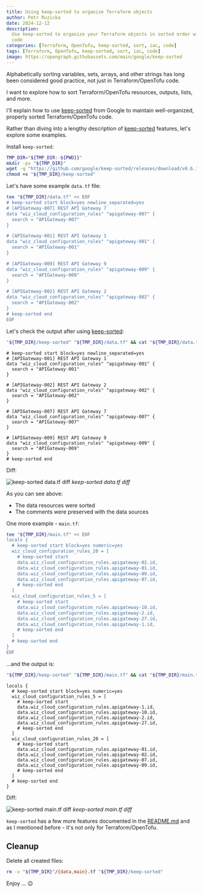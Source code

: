 ```yaml
---
title: Using keep-sorted to organize Terraform objects
author: Petr Ruzicka
date: 2024-12-12
description:
  Use keep-sorted to organize your Terraform objects in sorted order within your
  code
categories: [Terraform, OpenTofu, keep-sorted, sort, iac, code]
tags: [Terraform, OpenTofu, keep-sorted, sort, iac, code]
image: https://opengraph.githubassets.com/main/google/keep-sorted
---
```


Alphabetically sorting variables, sets, arrays, and other strings has long been
considered good practice, not just in Terraform/OpenTofu code.

I want to explore how to sort Terraform/OpenTofu resources, outputs, lists, and
more.

I'll explain how to use [keep-sorted](https://github.com/google/keep-sorted)
from Google to maintain well-organized, properly sorted Terraform/OpenTofu code.

Rather than diving into a lengthy description of
[keep-sorted](https://github.com/google/keep-sorted) features, let's explore
some examples.

Install `keep-sorted`:

```bash
TMP_DIR="${TMP_DIR:-${PWD}}"
mkdir -pv "${TMP_DIR}"
wget -q "https://github.com/google/keep-sorted/releases/download/v0.6.1/keep-sorted_$(uname | tr '[:upper:]' '[:lower:]')" -O "${TMP_DIR}/keep-sorted"
chmod +x "${TMP_DIR}/keep-sorted"
```

Let's have some example `data.tf` file:

```bash
tee "${TMP_DIR}/data.tf" << EOF
# keep-sorted start block=yes newline_separated=yes
# [APIGateway-007] REST API Gateway 7
data "wiz_cloud_configuration_rules" "apigateway-007" {
  search = "APIGateway-007"
}

# [APIGateway-001] REST API Gateway 1
data "wiz_cloud_configuration_rules" "apigateway-001" {
  search = "APIGateway-001"
}

# [APIGateway-009] REST API Gateway 9
data "wiz_cloud_configuration_rules" "apigateway-009" {
  search = "APIGateway-009"
}

# [APIGateway-002] REST API Gateway 2
data "wiz_cloud_configuration_rules" "apigateway-002" {
  search = "APIGateway-002"
}
# keep-sorted end
EOF
```

Let's check the output after using
[keep-sorted](https://github.com/google/keep-sorted):

```bash
"${TMP_DIR}/keep-sorted" "${TMP_DIR}/data.tf" && cat "${TMP_DIR}/data.tf"
```

```hcl
# keep-sorted start block=yes newline_separated=yes
# [APIGateway-001] REST API Gateway 1
data "wiz_cloud_configuration_rules" "apigateway-001" {
  search = "APIGateway-001"
}

# [APIGateway-002] REST API Gateway 2
data "wiz_cloud_configuration_rules" "apigateway-002" {
  search = "APIGateway-002"
}

# [APIGateway-007] REST API Gateway 7
data "wiz_cloud_configuration_rules" "apigateway-007" {
  search = "APIGateway-007"
}

# [APIGateway-009] REST API Gateway 9
data "wiz_cloud_configuration_rules" "apigateway-009" {
  search = "APIGateway-009"
}
# keep-sorted end
```

Diff:

![keep-sorted data.tf diff](/assets/img/posts/2024/2024-12-12-terraform-keep-sorted/data-diff.avif)
_keep-sorted data.tf diff_

As you can see above:

- The data resources were sorted
- The comments were preserved with the data sources

One more example - `main.tf`:

```bash
tee "${TMP_DIR}/main.tf" << EOF
locals {
  # keep-sorted start block=yes numeric=yes
  wiz_cloud_configuration_rules_20 = [
    # keep-sorted start
    data.wiz_cloud_configuration_rules.apigateway-02.id,
    data.wiz_cloud_configuration_rules.apigateway-01.id,
    data.wiz_cloud_configuration_rules.apigateway-09.id,
    data.wiz_cloud_configuration_rules.apigateway-07.id,
    # keep-sorted end
  ]
  wiz_cloud_configuration_rules_5 = [
    # keep-sorted start
    data.wiz_cloud_configuration_rules.apigateway-10.id,
    data.wiz_cloud_configuration_rules.apigateway-2.id,
    data.wiz_cloud_configuration_rules.apigateway-27.id,
    data.wiz_cloud_configuration_rules.apigateway-1.id,
    # keep-sorted end
  ]
  # keep-sorted end
}
EOF
```

...and the output is:

```bash
"${TMP_DIR}/keep-sorted" "${TMP_DIR}/main.tf" && cat "${TMP_DIR}/main.tf"
```

```hcl
locals {
  # keep-sorted start block=yes numeric=yes
  wiz_cloud_configuration_rules_5 = [
    # keep-sorted start
    data.wiz_cloud_configuration_rules.apigateway-1.id,
    data.wiz_cloud_configuration_rules.apigateway-10.id,
    data.wiz_cloud_configuration_rules.apigateway-2.id,
    data.wiz_cloud_configuration_rules.apigateway-27.id,
    # keep-sorted end
  ]
  wiz_cloud_configuration_rules_20 = [
    # keep-sorted start
    data.wiz_cloud_configuration_rules.apigateway-01.id,
    data.wiz_cloud_configuration_rules.apigateway-02.id,
    data.wiz_cloud_configuration_rules.apigateway-07.id,
    data.wiz_cloud_configuration_rules.apigateway-09.id,
    # keep-sorted end
  ]
  # keep-sorted end
}
```

Diff:

![keep-sorted main.tf diff](/assets/img/posts/2024/2024-12-12-terraform-keep-sorted/main-diff.avif)
_keep-sorted main.tf diff_

`keep-sorted` has a few more features documented in the
[README.md](https://github.com/google/keep-sorted/blob/main/README.md#options)
and as I mentioned before - it's not only for Terraform/OpenTofu.

## Cleanup

Delete all created files:

```sh
rm -v "${TMP_DIR}"/{data,main}.tf "${TMP_DIR}/keep-sorted"
```

Enjoy ... 😉

